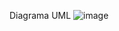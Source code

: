 Diagrama UML
![image](https://user-images.githubusercontent.com/116715002/199371811-8f825bc8-1152-4e2a-86f2-0c5042f7ecce.png)
